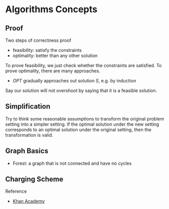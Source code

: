 # Algorithms Concepts


## Proof

Two steps of correctness proof

- feasibility: satisfy the constraints
- optimality: better than any other solution

To prove feasibility, we just check whether the constraints are satisfied. To prove optimality, there are many approaches.

- $OPT$ gradually approaches out solution $S$, e.g. by induction

Say our solution will not overshoot by saying that it is a feasible solution.

## Simplification

Try to think some reasonable assumptions to transform the original problem setting into a simpler setting.
If the optimal solution under the new setting corresponds to an optimal solution under the original setting, then the transformation is valid.


## Graph Basics

- Forest: a graph that is not connected and have no cycles


## Charging Scheme

Reference
- [Khan Academy](https://www.khanacademy.org/computing/computer-science/algorithms)
